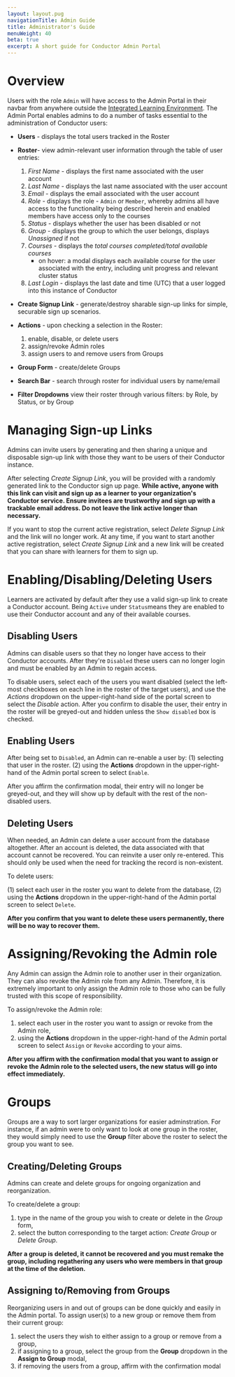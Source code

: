 ```yaml
---
layout: layout.pug
navigationTitle: Admin Guide
title: Administrator's Guide
menuWeight: 40
beta: true
excerpt: A short guide for Conductor Admin Portal
---
```


# Overview

Users with the role `Admin` will have access to the Admin Portal in their navbar from anywhere outside the [Integrated Learning Environment](). The Admin Portal enables admins to do a number of tasks essential to the administration of Conductor users:

- **Users** - displays the total users tracked in the Roster

- **Roster**- view admin-relevant user information through the table of user entries:

  1. *First Name* - displays the first name associated with the user account
  1. *Last Name* - displays the last name associated with the user account
  1. *Email* - displays the email associated with the user account
  1. *Role* - displays the role - `Admin` or `Member`, whereby admins all have access to the functionality being described herein and enabled members have access only to the courses
  1. *Status* - displays whether the user has been disabled or not
  1. *Group* - displays the group to which the user belongs, displays *Unassigned* if not
  1. *Courses* - displays the *total courses completed/total available courses*
      - on hover: a modal displays each available course for the user associated with the entry, including unit progress and relevant cluster status
  1. *Last Login* - displays the last date and time (UTC) that a user logged into this instance of Conductor

- **Create Signup Link** - generate/destroy sharable sign-up links for simple, securable sign up scenarios.

- **Actions** - upon checking a selection in the Roster:

    1. enable, disable, or delete users
    1. assign/revoke Admin roles
    1. assign users to and remove users from Groups

- **Group Form** - create/delete Groups
- **Search Bar** - search through roster for individual users by name/email
- **Filter Dropdowns** view their roster through various filters: by Role, by Status, or by Group

# Managing Sign-up Links

Admins can invite users by generating and then sharing a unique and disposable sign-up link with those they want to be users of their Conductor instance.

After selecting *Create Signup Link*, you will be provided with a randomly generated link to the Conductor sign up page. **While active, anyone with this link can visit and sign up as a learner to your organization's Conductor service. Ensure invitees are trustworthy and sign up with a trackable email address. Do not leave the link active longer than necessary.**

If you want to stop the current active registration, select *Delete Signup Link* and the link will no longer work. At any time, if you want to start another active registration, select *Create Signup Link* and a new link will be created that you can share with learners for them to sign up.

# Enabling/Disabling/Deleting Users

Learners are activated by default after they use a valid sign-up link to create a Conductor account. Being `Active` under `Status`means they are enabled to use their Conductor account and any of their available courses.

## Disabling Users

Admins can disable users so that they no longer have access to their Conductor accounts. After they're `Disabled` these users can no longer login and must be enabled by an Admin to regain access.

To disable users, select each of the users you want disabled (select the left-most checkboxes on each line in the roster of the target users), and use the *Actions* dropdown on the upper-right-hand side of the portal screen to select the *Disable* action. After you confirm to disable the user, their entry in the roster will be greyed-out and hidden unless the `Show disabled` box is checked.

## Enabling Users

After being set to `Disabled`, an Admin can re-enable a user by:
(1) selecting that user in the roster.
(2) using the **Actions** dropdown in the upper-right-hand of the Admin portal screen to select `Enable`.

 After you affirm the confirmation modal, their entry will no longer be greyed-out, and they will show up by default with the rest of the non-disabled users.

## Deleting Users

When needed, an Admin can delete a user account from the database altogether. After an account is deleted, the data associated with that account cannot be recovered. You can reinvite a user only re-entered. This should only be used when the need for tracking the record is non-existent.

To delete users:

(1) select each user in the roster you want to delete from the database,
(2) using the **Actions** dropdown in the upper-right-hand of the Admin portal screen to select `Delete`.

**After you confirm that you want to delete these users permanently, there will be no way to recover them.**

# Assigning/Revoking the Admin role

Any Admin can assign the Admin role to another user in their organization. They can also revoke the Admin role from any Admin. Therefore, it is extremely important to only assign the Admin role to those who can be fully trusted with this scope of responsibility.

To assign/revoke the Admin role:

1. select each user in the roster you want to assign or revoke from the Admin role,
1. using the **Actions** dropdown in the upper-right-hand of the Admin portal screen to select `Assign` or `Revoke` according to your aims.

**After you affirm with the confirmation modal that you want to assign or revoke the Admin role to the selected users, the new status will go into effect immediately.**

# Groups

Groups are a way to sort larger organizations for easier adminstration. For instance, if an admin were to only want to look at one group in the roster, they would simply need to use the **Group** filter above the roster to select the group you want to see.

## Creating/Deleting Groups

Admins can create and delete groups for ongoing organization and reorganization.

To create/delete a group:

1. type in the name of the group you wish to create or delete in the *Group* form,
1. select the button corresponding to the target action: *Create Group* or *Delete Group*.

**After a group is deleted, it cannot be recovered and you must remake the group, including regathering any users who were members in that group at the time of the deletion.**

## Assigning to/Removing from Groups

Reorganizing users in and out of groups can be done quickly and easily in the Admin portal. To assign user(s) to a new group or remove them from their current group:

1. select the users they wish to either assign to a group or remove from a group,
1. if assigning to a group, select the group from the **Group** dropdown in the **Assign to Group** modal,
1. if removing the users from a group, affirm with the confirmation modal
